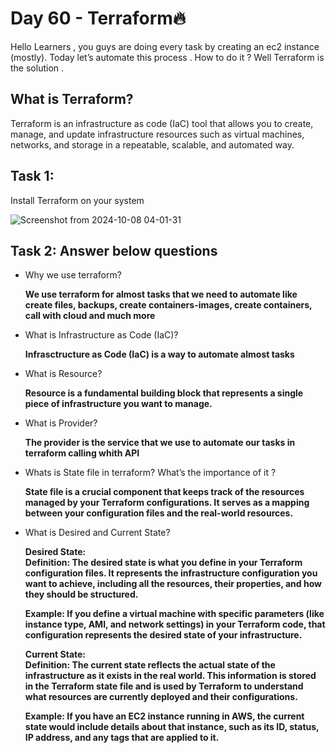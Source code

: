 # Day 60 - Terraform🔥

Hello Learners , you guys are doing every task by creating an ec2 instance (mostly). Today let’s automate this process . How to do it ? Well Terraform is the solution .

## What is Terraform?

Terraform is an infrastructure as code (IaC) tool that allows you to create, manage, and update infrastructure
resources such as virtual machines, networks, and storage in a repeatable, scalable, and automated way.

## Task 1:

Install Terraform on your system

![Screenshot from 2024-10-08 04-01-31](https://github.com/user-attachments/assets/9b2dc226-46bd-4e4b-89e6-d513180676cf)

## Task 2: Answer below questions

- Why we use terraform? </br>

  **We use terraform for almost tasks that we need to automate like create files, backups, create containers-images, create containers, call with cloud and much more**

- What is Infrastructure as Code (IaC)? </br>

  **Infrasctructure as Code (IaC) is a way to automate almost tasks**

- What is Resource? </br>

  **Resource is a fundamental building block that represents a single piece of infrastructure you want to manage.**

- What is Provider? </br>

  **The provider is the service that we use to automate our tasks in terraform calling whith API**

- Whats is State file in terraform? What’s the importance of it ? </br>

  **State file is a crucial component that keeps track of the resources managed by your Terraform configurations. It serves as a mapping between your configuration files and the real-world resources.**

- What is Desired and Current State? </br>

  **Desired State:** </br>
  **Definition: The desired state is what you define in your Terraform configuration files. It represents the infrastructure configuration you want to achieve, including all the resources, their properties, and how they should be structured.**

  **Example: If you define a virtual machine with specific parameters (like instance type, AMI, and network settings) in your Terraform code, that configuration represents the desired state of your infrastructure.**

  **Current State:**</br>
  **Definition: The current state reflects the actual state of the infrastructure as it exists in the real world. This information is stored in the Terraform state file and is used by Terraform to understand what resources are currently deployed and their configurations.**

  **Example: If you have an EC2 instance running in AWS, the current state would include details about that instance, such as its ID, status, IP address, and any tags that are applied to it.**

